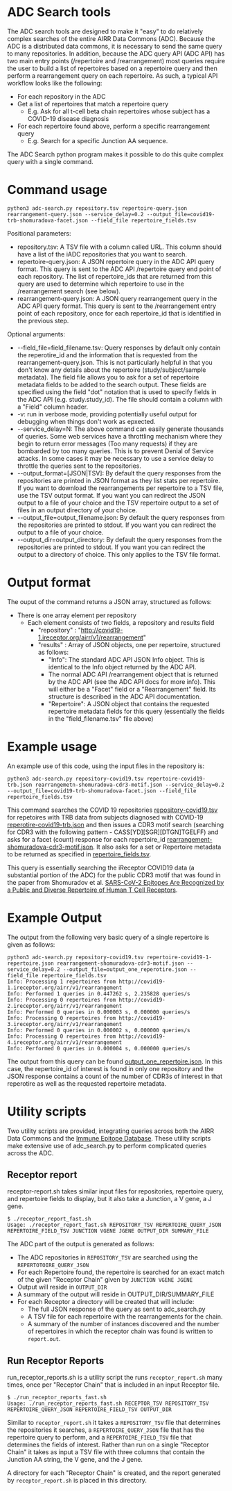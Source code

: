 # ADC Search tools

The ADC search tools are designed to make it "easy" to do relatively complex searches
of the entire AIRR Data Commons (ADC). Because the ADC is a distributed data
commons, it is necessary to send the same query to many repositories. In addition, 
because the ADC query API (ADC API) has two main entry points (/repertoire and /rearrangement)
most queries require the user to build a list of repertoires based on a repertoire query and
then perform a rearrangement query on each repertoire. As such, a typical API workflow looks
like the following:

- For each repository in the ADC
- Get a list of repertoires that match a repertoire query
  - E.g. Ask for all t-cell beta chain repertoires whose subject has a COVID-19 disease diagnosis
- For each repertoire found above, perform a specific rearrangement query
  - E.g. Search for a specific Junction AA sequence.

The ADC Search python program makes it possible to do this quite complex query with a single command. 

# Command usage 
```
python3 adc-search.py repository.tsv repertoire-query.json rearrangement-query.json --service_delay=0.2 --output_file=covid19-trb-shomuradova-facet.json --field_file repertoire_fields.tsv
```
Positional parameters:
- repository.tsv: A TSV file with a column called URL. This column should have a list of the iADC repositories that you want to search.
- repertoire-query.json: A JSON repertoire query in the ADC API query format. This query is sent to the ADC API /repertoire query end point of each repository. The list of repertoire_ids that are returned from this query are used to determine which repertoire to use in the /rearrangement search (see below).
- rearrangement-query.json: A JSON query rearrangement query in the ADC API query format. This query is sent to the /rearrangement entry point of each repository, once for each repertoire_id that is identified in the previous step.

Optional arguments:
- --field_file=field_filename.tsv: Query responses by default only contain the reperotire_id and the information that is requested from the rearrangement-query.json. This is not particularly helpful in that you don't know any details about the repertoire (study/subject/sample metadata). The field file allows you to ask for a set of repertoire metadata fields to be added to the search output. These fields are specified using the field "dot" notation that is used to specify fields in the ADC API (e.g. study.study_id). The file should contain a column with a "Field" column header.
- -v: run in verbose mode, providing potentially useful output for debugging when things don't work as epxected.
- --service_delay=N: The above command can easily generate thousands of queries. Some web services have a throttling mechanism where they begin to return error messages (Too many requests) if they are bombarded by too many queries. This is to prevent Denial of Service attacks. In some cases it may be necessary to use a service delay to throttle the queries sent to the repositories.
- --output_format=[JSON|TSV]: By default the query responses from the repositories are printed in JSON format as they list stats per repertoire. If you want to download the rearrangements per repertoire to a TSV file, use the TSV output format. If you want you can redirect the JSON output to a file of your choice and the TSV repertoire output to a set of files in an output directory of your choice.
- --output_file=output_filename.json: By default the query responses from the repositories are printed to stdout. If you want you can redirect the output to a file of your choice.
- --output_dir=output_directory: By default the query responses from the repositories are printed to stdout. If you want you can redirect the output to a directory of choice. This only applies to the TSV file format. 

# Output format

The ouput of the command returns a JSON array, structured as follows:
- There is one array element per repository
  - Each element consists of two fields, a repository and results field
    - "repository" : "http://covid19-1.ireceptor.org/airr/v1/rearrangement"
    - "results" : Array of JSON objects, one per repertoire,  structured as follows:
      - "Info": The standard ADC API JSON Info object. This is identical to the Info object returned by the ADC API.
      - The normal ADC API /rearrangement object that is returned by the ADC API (see the ADC API docs for more info). This will either be a "Facet" field or a "Rearrangement" field. Its structure is described in the ADC API documentation.
      - "Repertoire": A JSON object that contains the requested repertoire metadata fields for this query (essentially the fields in the "field_filename.tsv" file above) 

# Example usage

An example use of this code, using the input files in the repository is:

```
python3 adc-search.py repository-covid19.tsv repertoire-covid19-trb.json rearrangemetn-shomuradova-cdr3-motif.json --service_delay=0.2 --output_file=covid19-trb-shomuradova-facet.json --field_file repertoire_fields.tsv
```
This command searches the COVID 19 repositories [repository-covid19.tsv](repository-covid19.tsv) for repetoires with TRB data from subjects diagnosed with COVID-19 [reperotire-covid19-trb.json](repertoire-covid19-trb.json) and then issues a CDR3 motif search (searching for CDR3 with the following pattern - CASS[YD][SGR][DTGN]TGELFF) and asks for a facet (count) response for each repertoire_id [rearrangement-shomuradova-cdr3-motif.json](rearrangement-shomuradova-cdr3-motif.json). It also asks for a set or Repertoire metadata to be returned as specified in [repertoire_fields.tsv](repertoire_fields.tsv).

This query is essentially searching the iReceptor COVID19 data (a substantial portion of the ADC) for the public CDR3 motif that was found in the paper from Shomuradov et al. [SARS-CoV-2 Epitopes Are Recognized by a Public and Diverse Repertoire of Human T Cell Receptors](https://doi.org/10.1016/j.immuni.2020.11.004).

# Example Output

The output from the following very basic query of a single repertoire is given as follows:

```
python3 adc-search.py repository-covid19.tsv repertoire-covid19-1-repertoire.json rearrangement-shomuradova-cdr3-motif.json --service_delay=0.2 --output_file=output_one_reperotire.json --field_file repertoire_fields.tsv
Info: Processing 1 repertoires from http://covid19-1.ireceptor.org/airr/v1/rearrangement
Info: Performed 1 queries in 0.447262 s, 2.235828 queries/s
Info: Processing 0 repertoires from http://covid19-2.ireceptor.org/airr/v1/rearrangement
Info: Performed 0 queries in 0.000003 s, 0.000000 queries/s
Info: Processing 0 repertoires from http://covid19-3.ireceptor.org/airr/v1/rearrangement
Info: Performed 0 queries in 0.000002 s, 0.000000 queries/s
Info: Processing 0 repertoires from http://covid19-4.ireceptor.org/airr/v1/rearrangement
Info: Performed 0 queries in 0.000004 s, 0.000000 queries/s
```
The output from this query can be found [output_one_repertoire.json](output_one_repertoire.json). In this case, the repertoire_id of interest is found in only one repository and the JSON response contains a count of the number of CDR3s of interest in that reperotire as well as the requested repertoire metadata.

# Utility scripts

Two utility scripts are provided, integrating queries across both the AIRR Data Commons and the
[Immune Epitope Database](http://iedb.org). These utility scripts make extensive use of
adc_search.py to perform complicated queries across the ADC.

## Receptor report

receptor-report.sh takes similar input files for repositories, repertoire query, and repertoire fields
to display, but it also take a Junction, a V gene, a J gene. 

```
$ ./receptor_report_fast.sh
Usage: ./receptor_report_fast.sh REPOSITORY_TSV REPERTOIRE_QUERY_JSON REPERTOIRE_FIELD_TSV JUNCTION VGENE JGENE OUTPUT_DIR SUMMARY_FILE
```
The ADC part of the output is generated as follows:
- The ADC repositories in `REPOSITORY_TSV` are searched using the `REPERTOTOIRE_QUERY_JSON`
- For each Repertoire found, the repertoire is searched for an exact match of the given
"Receptor Chain" given by `JUNCTION VGENE JGENE`
- Output will reside in `OUTPUT_DIR`
- A summary of the output will reside in OUTPUT_DIR/SUMMARY_FILE
- For each Receptor a directory will be created that will include:
  - The full JSON response of the query as sent to adc_search.py
  - A TSV file for each repertoire with the rearrangements for the chain.
  - A summary of the number of instances discovered and the number of repertoires in which the receptor chain was found is written to `report.out`. 

## Run Receptor Reports

run_receptor_reports.sh is a utility script the runs `receptor_report.sh` many times, once per "Receptor Chain"
that is included in an input Receptor file. 

```
$ ./run_receptor_reports_fast.sh
Usage: ./run_receptor_reports_fast.sh RECEPTOR_TSV REPOSITORY_TSV REPERTOIRE_QUERY_JSON REPERTOIRE_FIELD_TSV OUTPUT_DIR
```

Similar to `receptor_report.sh` it takes a `REPOSITORY_TSV` file that determines the repositories it
searches, a `REPERTOIRE_QUERY_JSON` file that has the repertoire query to perform, and a `REPERTOIRE_FIELD_TSV`
file that determines the fields of interest. Rather than run on a single "Receptor Chain" it takes as input
a TSV file with three columns that contain the Junction AA string, the V gene, and the J gene. 

A directory for each "Receptor Chain" is created, and the report generated by `receptor_report.sh` is placed in this directory.

